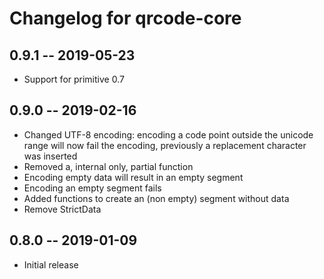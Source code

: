 # Changelog for qrcode-core

## 0.9.1 -- 2019-05-23

* Support for primitive 0.7

## 0.9.0 -- 2019-02-16

* Changed UTF-8 encoding: encoding a code point outside the unicode range will
  now fail the encoding, previously a replacement character was inserted
* Removed a, internal only, partial function
* Encoding empty data will result in an empty segment
* Encoding an empty segment fails
* Added functions to create an (non empty) segment without data
* Remove StrictData

## 0.8.0 -- 2019-01-09

* Initial release

